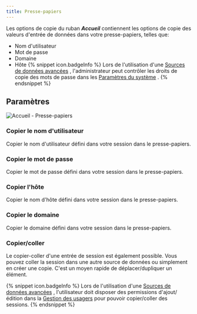 ```yaml
---
title: Presse-papiers
---
```

Les options de copie du ruban ***Accueil*** contiennent les options de copie des valeurs d'entrée de données dans votre presse-papiers, telles que:  

* Nom d'utilisateur 
* Mot de passe 
* Domaine 
* Hôte 
{% snippet icon.badgeInfo %} 
Lors de l'utilisation d'une [Sources de données avancées](/fr/rdm/mac/data-sources/data-sources-types/advanced-data-sources/) , l'administrateur peut contrôler les droits de copie des mots de passe dans les [Paramètres du système](/fr/rdm/mac/commands/administration/system-settings/) . 
{% endsnippet %}
 

## Paramètres 

![Accueil - Presse-papiers](/img/fr/rdm/mac/clip4042.png) 

### Copier le nom d'utilisateur 

Copier le nom d'utilisateur défini dans votre session dans le presse-papiers. 

### Copier le mot de passe 

Copier le mot de passe défini dans votre session dans le presse-papiers. 

### Copier l'hôte 

Copier le nom d'hôte défini dans votre session dans le presse-papiers. 

### Copier le domaine 

Copier le domaine défini dans votre session dans le presse-papiers. 

### Copier/coller 

Le copier-coller d'une entrée de session est également possible. Vous pouvez coller la session dans une autre source de données ou simplement en créer une copie. C'est un moyen rapide de déplacer/dupliquer un élément. 

{% snippet icon.badgeInfo %} 
Lors de l'utilisation d'une [Sources de données avancées](/fr/rdm/mac/data-sources/data-sources-types/advanced-data-sources/) , l'utilisateur doit disposer des permissions d'ajout/édition dans la [Gestion des usagers](/fr/rdm/mac/commands/administration/user-management/permissions/) pour pouvoir copier/coller des sessions. 
{% endsnippet %}
 

